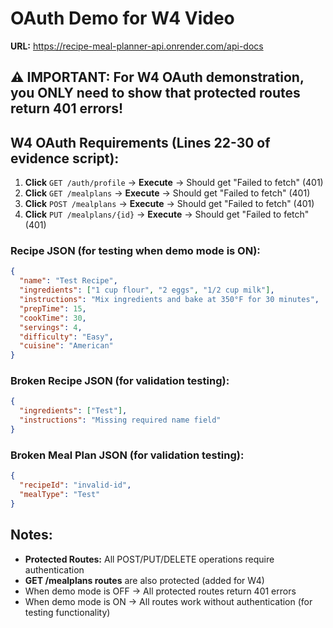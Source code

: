 ﻿# OAuth Demo for W4 Video

**URL:** https://recipe-meal-planner-api.onrender.com/api-docs

## ⚠️ **IMPORTANT: For W4 OAuth demonstration, you ONLY need to show that protected routes return 401 errors!**

## W4 OAuth Requirements (Lines 22-30 of evidence script):

1. **Click** `GET /auth/profile` → **Execute** → Should get "Failed to fetch" (401)
2. **Click** `GET /mealplans` → **Execute** → Should get "Failed to fetch" (401)
3. **Click** `POST /mealplans` → **Execute** → Should get "Failed to fetch" (401)
4. **Click** `PUT /mealplans/{id}` → **Execute** → Should get "Failed to fetch" (401)

### Recipe JSON (for testing when demo mode is ON):

```json
{
  "name": "Test Recipe",
  "ingredients": ["1 cup flour", "2 eggs", "1/2 cup milk"],
  "instructions": "Mix ingredients and bake at 350°F for 30 minutes",
  "prepTime": 15,
  "cookTime": 30,
  "servings": 4,
  "difficulty": "Easy",
  "cuisine": "American"
}
```

### Broken Recipe JSON (for validation testing):

```json
{
  "ingredients": ["Test"],
  "instructions": "Missing required name field"
}
```

### Broken Meal Plan JSON (for validation testing):

```json
{
  "recipeId": "invalid-id",
  "mealType": "Test"
}
```

## Notes:

- **Protected Routes:** All POST/PUT/DELETE operations require authentication
- **GET /mealplans routes** are also protected (added for W4)
- When demo mode is OFF → All protected routes return 401 errors
- When demo mode is ON → All routes work without authentication (for testing functionality)

